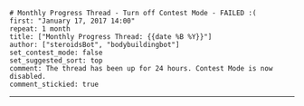 
    # Monthly Progress Thread - Turn off Contest Mode - FAILED :(
    first: "January 17, 2017 14:00"
    repeat: 1 month
    title: ["Monthly Progress Thread: {{date %B %Y}}"]
    author: ["steroidsBot", "bodybuildingbot"]
    set_contest_mode: false
    set_suggested_sort: top
    comment: The thread has been up for 24 hours. Contest Mode is now disabled.
    comment_stickied: true

---